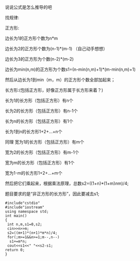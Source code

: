 说说公式是怎么推导的吧

找规律:

正方形:

边长为1的正方形个数为n*m

边长为2的正方形个数为(n-1)*(m-1) （自己动手想想）

边长为3的正方形为个数(n-2)*(m-2)

边长为min(n,m)的正方形为个数s1=(n-min(n,m)+1)*(m-min(n,m)+1)

然后从边长为1到min（m，m）的正方形个数全部加起来；

长方形:(包括正方形，好像正方形属于长方形来着？)

长为1的长方形（包括正方形）有n个

长为2的长方形（包括正方形）有n-1个

长为n的长方形（包括正方形）有1个

长为1到n的长方形1+2+...+n个

同理 宽为1的长方形（包括正方形）有m个

宽为2的长方形（包括正方形）有m-1个

宽为m的长方形（包括正方形）有1个

宽为1-m的长方形1+2+...+m个

然后把它们乘起来，根据乘法原理，总数s2=((1+n)*(1+m)*n*m)/4;

题目要求的是“非正方形的长方形”，因此要减去s1;

    
    
    #include"cstdio"
    #include"iostream"
    using namespace std;
    int main()
    {
     int n,m,s1=0,s2;
     cin>>n>>m;
     s2=((m+1)*(n+1)*m*n)/4;
     for(;m>=1&&n>=1;m--,n--)
      s1+=m*n;                       
     cout<<s1<<" "<<s2-s1;
    return 0;
    }
    
    

